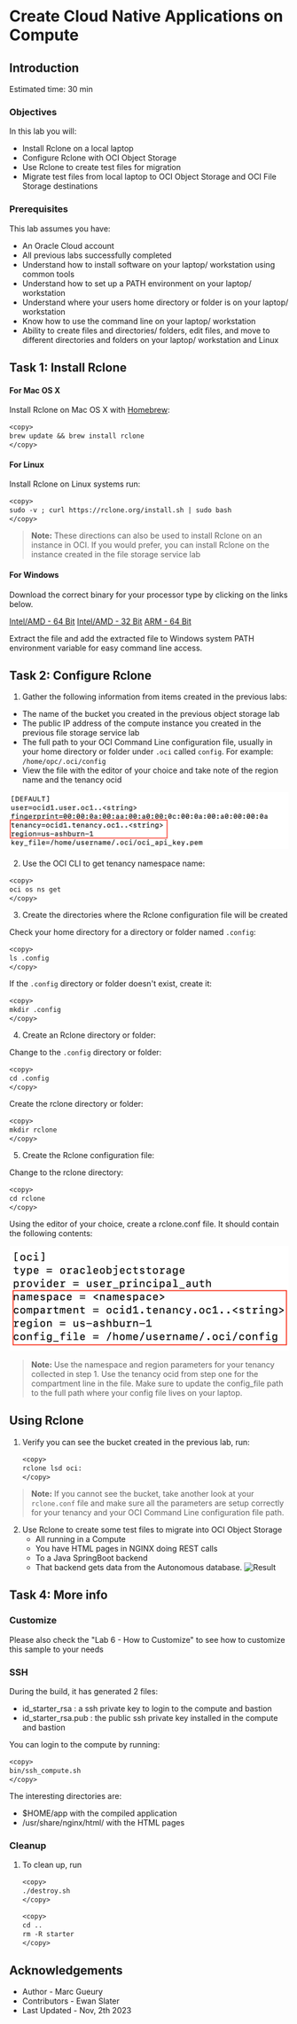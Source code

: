 
# Create Cloud Native Applications on Compute

## Introduction

Estimated time: 30 min

### Objectives

In this lab you will:
- Install Rclone on a local laptop
- Configure Rclone with OCI Object Storage
- Use Rclone to create test files for migration
- Migrate test files from local laptop to OCI Object Storage and OCI File Storage destinations 

### Prerequisites

This lab assumes you have:
* An Oracle Cloud account
* All previous labs successfully completed
* Understand how to install software on your laptop/ workstation using common tools
* Understand how to set up a PATH environment on your laptop/ workstation
* Understand where your users home directory or folder is on your laptop/ workstation
* Know how to use the command line on your laptop/ workstation 
* Ability to create files and directories/ folders, edit files, and move to different directories and folders on your laptop/ workstation and Linux

## Task 1: Install Rclone

#### For Mac OS X
Install Rclone on Mac OS X with [Homebrew](https://docs.brew.sh/Installation):

  ```
  <copy>
  brew update && brew install rclone
  </copy>
  ```

#### For Linux
Install Rclone on Linux systems run:

  ```
  <copy>
  sudo -v ; curl https://rclone.org/install.sh | sudo bash
  </copy>
  ```

> **Note:** These directions can also be used to install Rclone on an instance in OCI. If you would prefer, you can install Rclone on the instance created in the file storage service lab

#### For Windows
Download the correct binary for your processor type by clicking on the links below.

  [Intel/AMD - 64 Bit](https://downloads.rclone.org/rclone-current-windows-amd64.zip)
  [Intel/AMD - 32 Bit](https://downloads.rclone.org/rclone-current-windows-386.zip)
  [ARM - 64 Bit](https://downloads.rclone.org/rclone-current-windows-arm64.zip)

Extract the file and add the extracted file to Windows system PATH environment variable for easy command line access.

## Task 2: Configure Rclone

1. Gather the following information from items created in the previous labs:
  * The name of the bucket you created in the previous object storage lab
  * The public IP address of the compute instance you created in the previous file storage service lab
  * The full path to your OCI Command Line configuration file, usually in your home directory or folder under `.oci` called `config`. For example: `/home/opc/.oci/config`
  * View the file with the editor of your choice and take note of the region name and the tenancy ocid
 
   ![Image of OCI configuration file](images/config_file.png)

2. Use the OCI CLI to get tenancy namespace name:

  ```
  <copy>
  oci os ns get
  </copy>
  ```

3. Create the directories where the Rclone configuration file will be created

Check your home directory for a directory or folder named `.config`:

  ```
  <copy>
  ls .config
  </copy>
  ```

If the `.config` directory or folder doesn't exist, create it:

  ```
  <copy>
  mkdir .config
  </copy>
  ```

4. Create an  Rclone directory or folder:

Change to the `.config` directory or folder:

  ```
  <copy>
  cd .config
  </copy>
  ```

Create the rclone directory or folder:

  ```
  <copy>
  mkdir rclone
  </copy>
  ```

5. Create the Rclone configuration file:

Change to the rclone directory:

  ```
  <copy>
  cd rclone
  </copy>
  ```

Using the editor of your choice, create a rclone.conf file. It should contain the following contents:

   ![Image of Rclone configuration file](images/rclone_conf.png)

> **Note:** Use the namespace and region parameters for your tenancy collected in step 1. Use the tenancy ocid from step one for the compartment line in the file. Make sure to update the config_file path to the full path where your config file lives on your laptop.

## Using Rclone

1. Verify you can see the bucket created in the previous lab, run:
    ```
    <copy>
    rclone lsd oci:
    </copy>
    ```

> **Note:** If you cannot see the bucket, take another look at your `rclone.conf` file and make sure all the parameters are setup correctly for your tenancy and your OCI Command Line configuration file path.

2. Use Rclone to create some test files to migrate into OCI Object Storage
    - All running in a Compute 
    - You have HTML pages in NGINX doing REST calls 
    - To a Java SpringBoot backend
    - That backend gets data from the Autonomous database. 
    ![Result](images/starter-compute-result.png)

## Task 4: More info

### Customize

Please also check the  "Lab 6 - How to Customize" to see how to customize this sample to your needs

### SSH

During the build, it has generated 2 files:
- id\_starter\_rsa : a ssh private key to login to the compute and bastion
- id\_starter\_rsa.pub : the public ssh private key installed in the compute and bastion

You can login to the compute by running:
```
<copy>
bin/ssh_compute.sh
</copy>
```

The interesting directories are:
- $HOME/app with the compiled application
- /usr/share/nginx/html/ with the HTML pages

### Cleanup

1. To clean up, run 
    ```
    <copy>
    ./destroy.sh
    </copy>
    ```

    ```
    <copy>
    cd ..
    rm -R starter
    </copy>
    ```

## Acknowledgements

* Author - Marc Gueury
* Contributors - Ewan Slater 
* Last Updated - Nov, 2th 2023


